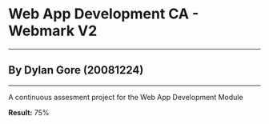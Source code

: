 # Web App Development CA - Webmark V2
---
## By Dylan Gore (20081224)
---

A continuous assesment project for the Web App Development Module

**Result:** 75%